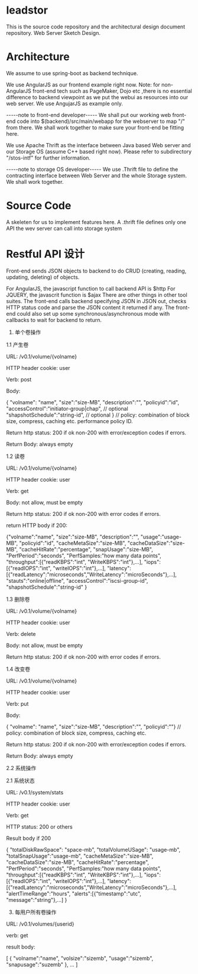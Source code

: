 # leadstor
This is the source code repository and the architectural design document repository.
Web Server Sketch Design.

# Architecture

We assume to use spring-boot as backend technique.

We use AngularJS as our frontend example right now.
Note: for non-AngularJS front-end tech such as PageMaker, Dojo etc ,there 
is no essential difference to backend viewpoint as we put the webui
as resources into our web server. We use AngujarJS as example only. 

-----note to front-end developer-----
We shall put our working web front-end code into $(backend)/src/main/webapp for the webserver to
map "/" from there. We shall work together to make sure your front-end be fitting here.

We use Apache Thrift as the interface between Java based Web server and our Storage OS (assume C++
based right now).  Please refer to subdirectory "/stos-intf" for further information.

-----note to storage OS developer-----
We use .Thrift file to define the contracting interface between Web Server and the whole Storage
system. We shall work together.

# Source Code

A skeleten for us to implement features here.
A .thrift file defines only one API the wev server can call into storage system

# Restful API 设计
Front-end sends JSON objects to backend to do CRUD (creating, reading, updating, deleting) of objects. 

For AngularJS, the javascript function to call backend API is $http
For JQUERY, the javascrit function is $ajax
There are other things in other tool suites. 
The front-end calls backend specifying JSON in JSON out, checks HTTP status code and parse the JSON content it returned if any. 
The front-end could also set up some synchronous/asynchronous mode with callbacks to wait for backend to return.

1. 单个卷操作

1.1 产生卷

URL:   /v0.1/volume/{volname}

HTTP header cookie: user

Verb: post

Body:

{ "volname": "name", 
"size":"size-MB", 
"description":"", 
"policyid":"id",
"accessControl":"initiator-group|chap",  // optional
"shapshotSchedule":"string-id",   // optional
} 
// policy: combination of block size, compress, caching etc. performance policy ID.

Return http status: 200 if ok
       non-200 with error/exception codes if errors. 

Return Body: always empty

1.2 读卷

URL:   /v0.1/volume/{volname}

HTTP header cookie: user

Verb: get

Body: not allow, must be empty

Return http status: 200 if ok
        non-200 with error codes if errors. 

return HTTP body if 200: 

{"volname":"name", "size":"size-MB", "description":"",
"usage":"usage-MB", "policyid":"id", "cacheMetaSize":"size-MB", "cacheDataSize":"size-MB",
"cacheHitRate":"percentage", "snapUsage":"size-MB", 
"PerfPeriod":"seconds", "PerfSamples:"how many data points",
"throughput":[{"readKBPS":"int", "WriteKBPS":"int"},...],
"iops":[{"readIOPS":"int", "writeIOPS":"int"},...],
"latency":[{"readLatency":"microseconds","WriteLatency":"microSeconds"},...],
"stauts":"online|offline",
"accessControl":"iscsi-group-id",
"shapshotSchedule":"string-id"
}

1.3 删除卷

URL:   /v0.1/volume/{volname}

HTTP header cookie: user

Verb: delete

Body: not allow, must be empty

Return http status: 200 if ok
        non-200 with error codes if errors. 


1.4 改变卷

URL:   /v0.1/volume/{volname}

HTTP header cookie: user

Verb: put

Body:

{ "volname": "name", "size":"size-MB", "description":"", "policyid":""} 
// policy: combination of block size, compress, caching etc. 

Return http status: 200 if ok
       non-200 with error/exception codes if errors. 

Return Body: always empty

2.2 系统操作

2.1 系统状态 

URL: /v0.1/system/stats

HTTP header cookie: user

Verb: get

HTTP status: 200 or others

Result body if 200

{
"totalDiskRawSpace": "space-mb",
"totalVolumeUSage": "usage-mb",
"totalSnapUsage":"usage-mb",
"cacheMetaSize":"size-MB", 
"cacheDataSize":"size-MB",
"cacheHitRate":"percentage",
"PerfPeriod":"seconds", "PerfSamples:"how many data points",
"throughput":[{"readKBPS":"int", "WriteKBPS":"int"},...],
"iops":[{"readIOPS":"int", "writeIOPS":"int"},...],
"latency":[{"readLatency":"microseconds","WriteLatency":"microSeconds"},...],
"alertTimeRange":"hours",
"alerts":[{"timestamp":"utc", "message":"string"},...]
}

3. 每用户所有卷操作

URL:   /v0.1/volumes/{userid}

verb: get

result body:

[
{
"volname":"name",
"volsize":"sizemb",
"usage":"sizemb",
"snapusage":"suzemb"
},
...
]
